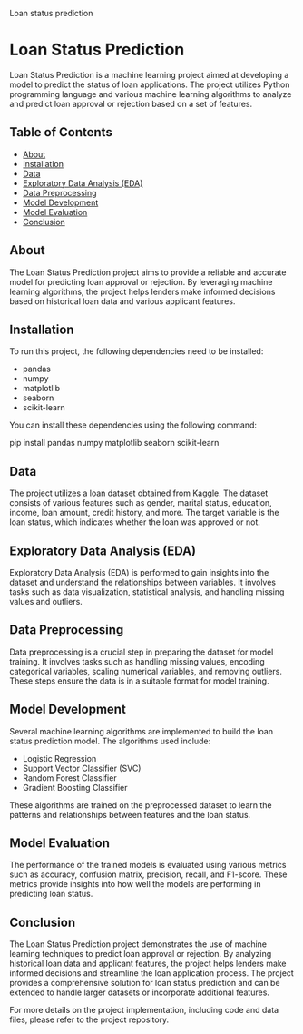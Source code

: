 Loan status prediction

# Loan Status Prediction

Loan Status Prediction is a machine learning project aimed at developing a model to predict the status of loan applications. The project utilizes Python programming language and various machine learning algorithms to analyze and predict loan approval or rejection based on a set of features.

## Table of Contents

- [About](#about)
- [Installation](#installation)
- [Data](#data)
- [Exploratory Data Analysis (EDA)](#exploratory-data-analysis-eda)
- [Data Preprocessing](#data-preprocessing)
- [Model Development](#model-development)
- [Model Evaluation](#model-evaluation)
- [Conclusion](#conclusion)

## About

The Loan Status Prediction project aims to provide a reliable and accurate model for predicting loan approval or rejection. By leveraging machine learning algorithms, the project helps lenders make informed decisions based on historical loan data and various applicant features.

## Installation

To run this project, the following dependencies need to be installed:

- pandas
- numpy
- matplotlib
- seaborn
- scikit-learn

You can install these dependencies using the following command:

pip install pandas numpy matplotlib seaborn scikit-learn


## Data

The project utilizes a loan dataset obtained from Kaggle. The dataset consists of various features such as gender, marital status, education, income, loan amount, credit history, and more. The target variable is the loan status, which indicates whether the loan was approved or not.

## Exploratory Data Analysis (EDA)

Exploratory Data Analysis (EDA) is performed to gain insights into the dataset and understand the relationships between variables. It involves tasks such as data visualization, statistical analysis, and handling missing values and outliers.

## Data Preprocessing

Data preprocessing is a crucial step in preparing the dataset for model training. It involves tasks such as handling missing values, encoding categorical variables, scaling numerical variables, and removing outliers. These steps ensure the data is in a suitable format for model training.

## Model Development

Several machine learning algorithms are implemented to build the loan status prediction model. The algorithms used include:

- Logistic Regression
- Support Vector Classifier (SVC)
- Random Forest Classifier
- Gradient Boosting Classifier

These algorithms are trained on the preprocessed dataset to learn the patterns and relationships between features and the loan status.

## Model Evaluation

The performance of the trained models is evaluated using various metrics such as accuracy, confusion matrix, precision, recall, and F1-score. These metrics provide insights into how well the models are performing in predicting loan status.

## Conclusion

The Loan Status Prediction project demonstrates the use of machine learning techniques to predict loan approval or rejection. By analyzing historical loan data and applicant features, the project helps lenders make informed decisions and streamline the loan application process. The project provides a comprehensive solution for loan status prediction and can be extended to handle larger datasets or incorporate additional features.

For more details on the project implementation, including code and data files, please refer to the project repository.
